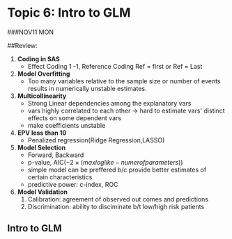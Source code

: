 # Topic 6: Intro to GLM

###NOV11 MON

##Review:

1. **Coding in SAS**
   * Effect Coding 1 -1, Reference Coding Ref = first or Ref = Last
2. **Model Overfitting**
   * Too many variables relative to the sample size or number of events results in numerically unstable estimates.
3. **Multicollinearity**
   * Strong Linear dependencies among the explanatory vars
   * vars highly correlated to each other -> hard to estimate vars' distinct effects on some dependent vars
   * make coefficients unstable
4. **EPV less than 10**
   * Penalized regression(Ridge Regression,LASSO)
5. **Model Selection** 
   * Forward, Backward
   * p-value, AIC($-2 \times (maxloglike - numerof parameters)$)
   * simple model can be preffered b/c provide better estimates of certain characteristics
   * predictive power: c-index, ROC
6. **Model Validation**
   1. Calibration: agreement of observed out comes and predictions
   2. Discrimination: ability to disciminate b/t low/high risk patients

## Intro to GLM



